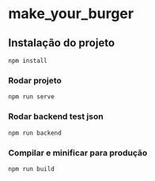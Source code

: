 # make_your_burger

## Instalação do projeto
```
npm install
```

### Rodar projeto 
```
npm run serve
```

### Rodar backend test json
```
npm run backend
```

### Compilar e minificar para produção
```
npm run build
```
